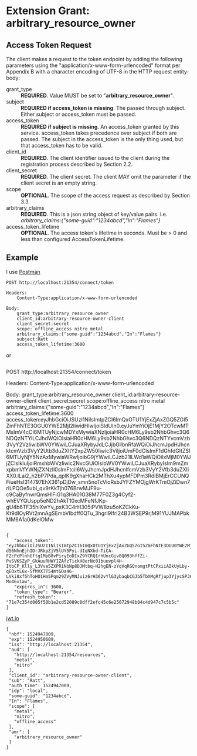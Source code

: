# Extension Grant: arbitrary_resource_owner  
## Access Token Request  

   The client makes a request to the token endpoint by adding the
   following parameters using the "application/x-www-form-urlencoded"
   format per Appendix B with a character encoding of UTF-8 in the HTTP
   request entity-body:

<dl>
  <dt>grant_type</dt>
  <dd><b>REQUIRED</b>.  Value MUST be set to "<b>arbitrary_resource_owner</b>".</dd>

  <dt>subject</dt>
  <dd><b>REQUIRED if access_token is missing</b>.  The passed through subject. Either subject or access_token must be passed.</dd>
  
  <dt>access_token</dt>
  <dd><b>REQUIRED if subject is missing</b>.  An access_token granted by this service.  access_token takes precedence over subject if both are passed.  The subject in the access_token is the only thing used, but that access_token has to be valid.</dd>

<dt>client_id</dt>
  <dd><b>REQUIRED</b>.  The client identifier issued to the client during
         the registration process described by Section 2.2.</dd>
  
  <dt>client_secret</dt>
  <dd><b>REQUIRED</b>.  The client secret.  The client MAY omit the
         parameter if the client secret is an empty string.</dd>
  
  <dt>scope</dt>
  <dd><b>OPTIONAL</b>.  The scope of the access request as described by
         Section 3.3.</dd>
	 
  <dt>arbitrary_claims</dt>
  <dd><b>REQUIRED</b>.  This is a json string object of key/value pairs.  
	i.e. <em>arbitrary_claims:{"some-guid":"1234abcd","In":"Flames"}</em></dd>
	
  <dt>access_token_lifetime</dt>
  <dd><b>OPTIONAL</b>.  The access token's lifetime in seconds.  Must be > 0 and less than configured AccessTokenLifetime.</dd>
</dl>  

## Example  
I use [Postman](https://www.getpostman.com/)  

```
POST http://localhost:21354/connect/token

Headers:
    Content-Type:application/x-www-form-urlencoded

Body:
    grant_type:arbitrary_resource_owner
	client_id:arbitrary-resource-owner-client
	client_secret:secret
	scope: offline_access nitro metal
	arbitrary_claims:{"some-guid":"1234abcd","In":"Flames"}
	subject:Ratt
	access_token_lifetime:3600
 ```
 or
 ```
 ```
POST http://localhost:21354/connect/token

Headers:
    Content-Type:application/x-www-form-urlencoded

Body:
	grant_type:arbitrary_resource_owner
	client_id:arbitrary-resource-owner-client
	client_secret:secret
	scope:offline_access nitro metal
	arbitrary_claims:{"some-guid":"1234abcd","In":"Flames"}
	access_token_lifetime:3600
	access_token:eyJhbGciOiJSUzI1NiIsImtpZCI6ImQxOTU1YjExZjAxZGQ5ZGI5ZmFhNTE3OGU0YWE2MjI2IiwidHlwIjoiSldUIn0.eyJuYmYiOjE1MjY2OTcwMTMsImV4cCI6MTUyNjcwMDYxMywiaXNzIjoiaHR0cHM6Ly9sb2NhbGhvc3Q6NDQzNTYiLCJhdWQiOlsiaHR0cHM6Ly9sb2NhbGhvc3Q6NDQzNTYvcmVzb3VyY2VzIiwibWV0YWwiLCJuaXRybyJdLCJjbGllbnRfaWQiOiJhcmJpdHJhcnktcmVzb3VyY2Utb3duZXItY2xpZW50Iiwic3ViIjoiUmF0dCIsImF1dGhfdGltZSI6MTUyNjY5NzAxMywiaWRwIjoibG9jYWwiLCJzb21lLWd1aWQiOiIxMjM0YWJjZCIsIkluIjoiRmxhbWVzIiwic2NvcGUiOlsibWV0YWwiLCJuaXRybyIsIm9mZmxpbmVfYWNjZXNzIl0sImFtciI6WyJhcmJpdHJhcnlfcmVzb3VyY2Vfb3duZXIiXX0.lLai2_h2bP7Pda_qplK9gXhaHCk2MThXu4ypMFDPm3RdlBMjErCCUNQFiueHsI314797EhX361pDjDw_smn5noTcVioRsbJYFZYMOjgWrKTmOjZiDwn7rlLPQOe5ubI_qv9rKkTjh076BrwMJF9u-c9CaByfnwrQmsHlFiG1q3HA01G38M77F0Z3g4Cyf2-whEVYQUspp5eND2hAkT10xcMFeNfJKp-gU4b6TF35hiXwYv_pxK3C4rH305iPVW8zu5oKZCkKu-Kt9dIOyRVt2mnAgSEmbVIbdff0QTu_3hgrI9IfrI24B3WSEP9rjM91YUJMAPbkMM6A1a0dKelOMw
 ```

 ```
 ```
 {
    "access_token": "eyJhbGciOiJSUzI1NiIsImtpZCI6ImQxOTU1YjExZjAxZGQ5ZGI5ZmFhNTE3OGU0YWE2MjI2IiwidHlwIjoiSldUIn0.eyJuYmYiOjE1MjQ5NDcwMDksImV4cCI6MTUyNDk1MDYwOSwiaXNzIjoiaHR0cDovL2xvY2FsaG9zdDoyMTM1NCIsImF1ZCI6WyJodHRwOi8vbG9jYWxob3N0OjIxMzU0L3Jlc291cmNlcyIsIm1ldGFsIiwibml0cm8iXSwiY2xpZW50X2lkIjoiYXJiaXRyYXJ5LXJlc291cmNlLW93bmVyLWNsaWVudCIsInN1YiI6IlJhdHQiLCJhdXRoX3RpbWUiOjE1MjQ5NDcwMDksImlkcCI6ImxvY2FsIiwic29tZS1ndWlkIjoiMTIzNGFiY2QiLCJJbiI6IkZsYW1lcyIsInNjb3BlIjpbIm1ldGFsIiwibml0cm8iLCJvZmZsaW5lX2FjY2VzcyJdLCJhbXIiOlsiYXJiaXRyYXJ5X3Jlc291cmNlX293bmVyIl19.mSw45BkHO1IXMmtkN1fdgERb-d56NhnEjhIDrJRkpZjV5lUY5Pyi-dIqNXbd-TiCA-FZcPcPlnhGftgIMpB8vPiryEoDIxZ9YCRQIrhUncGiv8Q093hffZi-PvSVKSZyP_GkAuuRHWYIZAfzTickH8erNc01buuvpl4H-ItbCP_Klly_L3Vve5ZXPR1NbNp8DJMtbq-H2hgEN-zYqVqRGQnomgtPtCPxiiAIkUyLby-qEOxtL6x-5fMVXTT54mtGOa46-LVki8xf5hToHO1Hm5Pqm29ZVyMNJuiz6rH362vYlG3ybaqbCGJb5TbXMgRfjup3YjycSPJ6K-Mo46x1aw",
    "expires_in": 3600,
    "token_type": "Bearer",
    "refresh_token": "71e7c354d005f50b1e2cd52089c0dff2efc45c6e25072948b04c4d947c7c5b5c"
}
 ```
 [jwt.io](https://jwt.io/)  
 ```
 {
  "nbf": 1524947009,
  "exp": 1524950609,
  "iss": "http://localhost:21354",
  "aud": [
    "http://localhost:21354/resources",
    "metal",
    "nitro"
  ],
  "client_id": "arbitrary-resource-owner-client",
  "sub": "Ratt",
  "auth_time": 1524947009,
  "idp": "local",
  "some-guid": "1234abcd",
  "In": "Flames",
  "scope": [
    "metal",
    "nitro",
    "offline_access"
  ],
  "amr": [
    "arbitrary_resource_owner"
  ]
}
 ```
